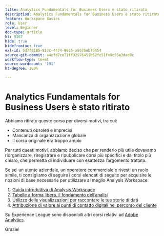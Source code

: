 ```yaml
---
title: Analytics Fundamentals for Business Users è stato ritirato
description: Analytics Fundamentals for Business Users è stato ritirato per diversi motivi.
feature: Workspace Basics
role: User
level: Beginner
doc-type: article
kt: 9167
hide: true
hidefromtoc: true
exl-id: 0d7f8185-817c-4474-9655-a867beb7d454
source-git-commit: a4cfd7ce71ff32976451b52fc51fe9c56a3dad9c
workflow-type: tm+mt
source-wordcount: '191'
ht-degree: 100%

---
```


# Analytics Fundamentals for Business Users è stato ritirato

Abbiamo ritirato questo corso per diversi motivi, tra cui:

* Contenuti obsoleti e imprecisi
* Mancanza di organizzazione globale
* Il corso originale era troppo ampio

Per tutti questi motivi, abbiamo deciso che per renderlo più utile dovevamo riorganizzare, riregistrare e ripubblicare corsi più specifici e dal titolo più chiaro, che permetta di individuare con esattezza l’argomento trattato.

Se sei un utente aziendale, un operatore commerciale o rivesti un ruolo simile, ti consigliamo di seguire i corsi elencati di seguito per acquisire le nozioni di base necessarie per utilizzare al meglio Analysis Workspace:

1. [Guida introduttiva di Analysis Workspace](https://experienceleague.adobe.com/?recommended=Analytics-U-1-2020.1.workspace&amp;lang=it)
1. [Tabelle a forma libera, il fondamento dell’analisi](https://experienceleague.adobe.com/?recommended=Analytics-U-1-2020.3)
1. [Utilizzo delle visualizzazioni per raccontare le tue storie di dati](https://experienceleague.adobe.com/?recommended=Analytics-U-1-2021.1.visualizations&amp;lang=it)
1. [Attribuzione di valore ai punti di contatto digitali nel percorso del cliente](https://experienceleague.adobe.com/?recommended=Analytics-U-1-2020.2&amp;lang=it)

Su Experience League sono disponibili altri corsi relativi ad [Adobe Analytics](https://experienceleague.adobe.com/?recommended=Analytics-U-1-2020.1.workspace&amp;lang=it).

Grazie!
